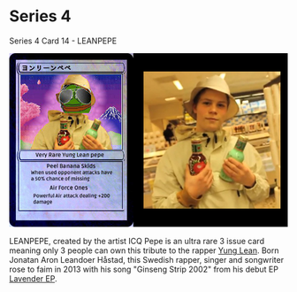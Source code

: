 # Series 4

Series 4 Card 14 - LEANPEPE

![](<../../../.gitbook/assets/S04 C14 - LEANPEPE card and source.jpg>)

LEANPEPE, created by the artist ICQ Pepe is an ultra rare 3 issue card meaning only 3 people can own this tribute to the rapper [Yung Lean](https://en.wikipedia.org/wiki/Yung\_Lean). Born Jonatan Aron Leandoer Håstad, this Swedish rapper, singer and songwriter rose to faim in 2013 with his song "Ginseng Strip 2002" from his debut EP [Lavender EP](https://en.wikipedia.org/wiki/Lavender\_EP).
